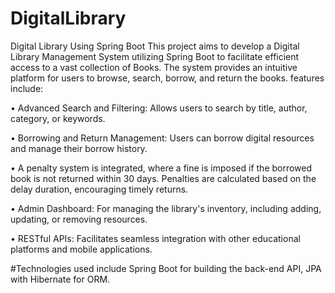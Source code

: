 # DigitalLibrary

Digital Library Using Spring Boot
This project aims to develop a Digital Library Management System utilizing Spring Boot to facilitate efficient access to a vast collection of Books. The system provides an intuitive platform for users to browse, search, borrow, and return the books.
   features include:

   
•	Advanced Search and Filtering: Allows users to search by title, author, category, or keywords.

•	Borrowing and Return Management: Users can borrow digital resources and manage their borrow history.

•	A penalty system is integrated, where a fine is imposed if the borrowed book is not returned within 30 days. Penalties are calculated based on the delay duration, encouraging timely returns.

•	Admin Dashboard: For managing the library's inventory, including adding, updating, or removing resources.

•	RESTful APIs: Facilitates seamless integration with other educational platforms and mobile applications.


#Technologies used include Spring Boot for building the back-end API, JPA with  Hibernate for ORM.
